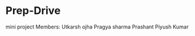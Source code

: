 # Prep-Drive
mini project
Members:
          Utkarsh ojha
          Pragya sharma
          Prashant
          Piyush Kumar
